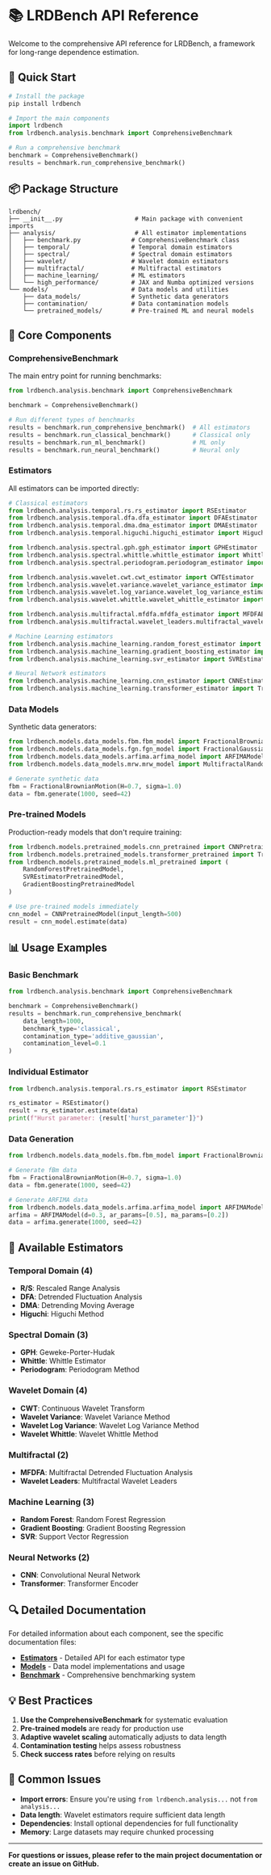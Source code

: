 # 📚 **LRDBench API Reference**

Welcome to the comprehensive API reference for LRDBench, a framework for long-range dependence estimation.

## 🚀 **Quick Start**

```python
# Install the package
pip install lrdbench

# Import the main components
import lrdbench
from lrdbench.analysis.benchmark import ComprehensiveBenchmark

# Run a comprehensive benchmark
benchmark = ComprehensiveBenchmark()
results = benchmark.run_comprehensive_benchmark()
```

## 📦 **Package Structure**

```
lrdbench/
├── __init__.py                    # Main package with convenient imports
├── analysis/                      # All estimator implementations
│   ├── benchmark.py              # ComprehensiveBenchmark class
│   ├── temporal/                 # Temporal domain estimators
│   ├── spectral/                 # Spectral domain estimators
│   ├── wavelet/                  # Wavelet domain estimators
│   ├── multifractal/             # Multifractal estimators
│   ├── machine_learning/         # ML estimators
│   └── high_performance/         # JAX and Numba optimized versions
└── models/                       # Data models and utilities
    ├── data_models/              # Synthetic data generators
    ├── contamination/            # Data contamination models
    └── pretrained_models/        # Pre-trained ML and neural models
```

## 🔧 **Core Components**

### **ComprehensiveBenchmark**
The main entry point for running benchmarks:

```python
from lrdbench.analysis.benchmark import ComprehensiveBenchmark

benchmark = ComprehensiveBenchmark()

# Run different types of benchmarks
results = benchmark.run_comprehensive_benchmark()  # All estimators
results = benchmark.run_classical_benchmark()      # Classical only
results = benchmark.run_ml_benchmark()             # ML only
results = benchmark.run_neural_benchmark()         # Neural only
```

### **Estimators**
All estimators can be imported directly:

```python
# Classical estimators
from lrdbench.analysis.temporal.rs.rs_estimator import RSEstimator
from lrdbench.analysis.temporal.dfa.dfa_estimator import DFAEstimator
from lrdbench.analysis.temporal.dma.dma_estimator import DMAEstimator
from lrdbench.analysis.temporal.higuchi.higuchi_estimator import HiguchiEstimator

from lrdbench.analysis.spectral.gph.gph_estimator import GPHEstimator
from lrdbench.analysis.spectral.whittle.whittle_estimator import WhittleEstimator
from lrdbench.analysis.spectral.periodogram.periodogram_estimator import PeriodogramEstimator

from lrdbench.analysis.wavelet.cwt.cwt_estimator import CWTEstimator
from lrdbench.analysis.wavelet.variance.wavelet_variance_estimator import WaveletVarianceEstimator
from lrdbench.analysis.wavelet.log_variance.wavelet_log_variance_estimator import WaveletLogVarianceEstimator
from lrdbench.analysis.wavelet.whittle.wavelet_whittle_estimator import WaveletWhittleEstimator

from lrdbench.analysis.multifractal.mfdfa.mfdfa_estimator import MFDFAEstimator
from lrdbench.analysis.multifractal.wavelet_leaders.multifractal_wavelet_leaders_estimator import MultifractalWaveletLeadersEstimator

# Machine Learning estimators
from lrdbench.analysis.machine_learning.random_forest_estimator import RandomForestEstimator
from lrdbench.analysis.machine_learning.gradient_boosting_estimator import GradientBoostingEstimator
from lrdbench.analysis.machine_learning.svr_estimator import SVREstimator

# Neural Network estimators
from lrdbench.analysis.machine_learning.cnn_estimator import CNNEstimator
from lrdbench.analysis.machine_learning.transformer_estimator import TransformerEstimator
```

### **Data Models**
Synthetic data generators:

```python
from lrdbench.models.data_models.fbm.fbm_model import FractionalBrownianMotion
from lrdbench.models.data_models.fgn.fgn_model import FractionalGaussianNoise
from lrdbench.models.data_models.arfima.arfima_model import ARFIMAModel
from lrdbench.models.data_models.mrw.mrw_model import MultifractalRandomWalk

# Generate synthetic data
fbm = FractionalBrownianMotion(H=0.7, sigma=1.0)
data = fbm.generate(1000, seed=42)
```

### **Pre-trained Models**
Production-ready models that don't require training:

```python
from lrdbench.models.pretrained_models.cnn_pretrained import CNNPretrainedModel
from lrdbench.models.pretrained_models.transformer_pretrained import TransformerPretrainedModel
from lrdbench.models.pretrained_models.ml_pretrained import (
    RandomForestPretrainedModel, 
    SVREstimatorPretrainedModel, 
    GradientBoostingPretrainedModel
)

# Use pre-trained models immediately
cnn_model = CNNPretrainedModel(input_length=500)
result = cnn_model.estimate(data)
```

## 📊 **Usage Examples**

### **Basic Benchmark**
```python
from lrdbench.analysis.benchmark import ComprehensiveBenchmark

benchmark = ComprehensiveBenchmark()
results = benchmark.run_comprehensive_benchmark(
    data_length=1000,
    benchmark_type='classical',
    contamination_type='additive_gaussian',
    contamination_level=0.1
)
```

### **Individual Estimator**
```python
from lrdbench.analysis.temporal.rs.rs_estimator import RSEstimator

rs_estimator = RSEstimator()
result = rs_estimator.estimate(data)
print(f"Hurst parameter: {result['hurst_parameter']}")
```

### **Data Generation**
```python
from lrdbench.models.data_models.fbm.fbm_model import FractionalBrownianMotion

# Generate fBm data
fbm = FractionalBrownianMotion(H=0.7, sigma=1.0)
data = fbm.generate(1000, seed=42)

# Generate ARFIMA data
from lrdbench.models.data_models.arfima.arfima_model import ARFIMAModel
arfima = ARFIMAModel(d=0.3, ar_params=[0.5], ma_params=[0.2])
data = arfima.generate(1000, seed=42)
```

## 🎯 **Available Estimators**

### **Temporal Domain (4)**
- **R/S**: Rescaled Range Analysis
- **DFA**: Detrended Fluctuation Analysis  
- **DMA**: Detrending Moving Average
- **Higuchi**: Higuchi Method

### **Spectral Domain (3)**
- **GPH**: Geweke-Porter-Hudak
- **Whittle**: Whittle Estimator
- **Periodogram**: Periodogram Method

### **Wavelet Domain (4)**
- **CWT**: Continuous Wavelet Transform
- **Wavelet Variance**: Wavelet Variance Method
- **Wavelet Log Variance**: Wavelet Log Variance Method
- **Wavelet Whittle**: Wavelet Whittle Method

### **Multifractal (2)**
- **MFDFA**: Multifractal Detrended Fluctuation Analysis
- **Wavelet Leaders**: Multifractal Wavelet Leaders

### **Machine Learning (3)**
- **Random Forest**: Random Forest Regression
- **Gradient Boosting**: Gradient Boosting Regression
- **SVR**: Support Vector Regression

### **Neural Networks (2)**
- **CNN**: Convolutional Neural Network
- **Transformer**: Transformer Encoder

## 🔍 **Detailed Documentation**

For detailed information about each component, see the specific documentation files:

- [**Estimators**](estimators/) - Detailed API for each estimator type
- [**Models**](models/) - Data model implementations and usage
- [**Benchmark**](estimators/benchmark.md) - Comprehensive benchmarking system

## 💡 **Best Practices**

1. **Use the ComprehensiveBenchmark** for systematic evaluation
2. **Pre-trained models** are ready for production use
3. **Adaptive wavelet scaling** automatically adjusts to data length
4. **Contamination testing** helps assess robustness
5. **Check success rates** before relying on results

## 🚨 **Common Issues**

- **Import errors**: Ensure you're using `from lrdbench.analysis...` not `from analysis...`
- **Data length**: Wavelet estimators require sufficient data length
- **Dependencies**: Install optional dependencies for full functionality
- **Memory**: Large datasets may require chunked processing

---

**For questions or issues, please refer to the main project documentation or create an issue on GitHub.**
